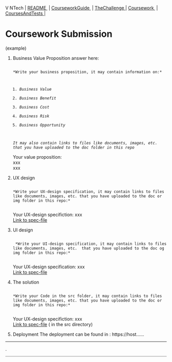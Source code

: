 V NTech | [README ](README.md) | [CourseworkGuide ](CourseworkGuide.md) | [TheChallenge ](TheChallenge.md) | [Coursework ](Coursework.md)  | [CoursesAndTests ](CoursesAndTests.md) |

# Coursework Submission

(example)
1. Business Value Proposition answer here:

   <code>
   *Write your business proposition, it may contain information on:*

   1. *Business Value*
   2. *Business Benefit*
   3. *Business Cost*
   4. *Business Risk*
   5. *Business Opportunity*

    *It may also contain links to files like documents, images, etc. that you have uploaded to the doc folder in this repo*
    </code>

    Your value proposition:  
    xxx  
    xxx

2. UX design

   <code>
   *Write your UX-design specification, it may contain links to files like documents, images, etc. that you have uploaded to the doc or img folder in this repo:*
    </code>

    Your UX-design specifiction:
    xxx  
    [Link to spec-file](./doc/design.png)

3. UI design

    <code>
    *Write your UI-design specification, it may contain links to files like documents, images, etc.  that you have uploaded to the doc og img folder in this repo:*
    </code>

    Your UX-design specification:
    xxx  
    [Link to spec-file](./doc/design.png)

4. The solution

   <code>
   *Write your Code in the src folder, it may contain links to files like documents, images, etc. that you have uploaded to the doc or img folder in this repo:*
    </code>

    Your UX-design specifiction:
    xxx  
    [Link to spec-file](./doc/design.png)
( in the src directory)

1. Deployment
The deployment can be found in :
https://host......

---

.

<hr style="background: gray" /> 

